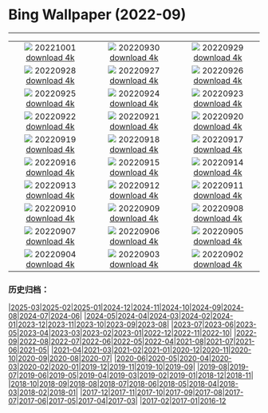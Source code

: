 # Bing Wallpaper (2022-09)
**************
| | | |
| :----: | :----: | :----: |
| ![](https://www.bing.com/th?id=OHR.MandelaCamden_EN-GB1953677756_1920x1080.jpg) 20221001 [download 4k](https://www.bing.com/th?id=OHR.MandelaCamden_EN-GB1953677756_UHD.jpg) | ![](https://www.bing.com/th?id=OHR.EubalaenaAustralis_EN-GB1846144707_1920x1080.jpg) 20220930 [download 4k](https://www.bing.com/th?id=OHR.EubalaenaAustralis_EN-GB1846144707_UHD.jpg) | ![](https://www.bing.com/th?id=OHR.InfiniD_EN-GB5291445773_1920x1080.jpg) 20220929 [download 4k](https://www.bing.com/th?id=OHR.InfiniD_EN-GB5291445773_UHD.jpg) |
| ![](https://www.bing.com/th?id=OHR.FairyGlen_EN-GB1014527664_1920x1080.jpg) 20220928 [download 4k](https://www.bing.com/th?id=OHR.FairyGlen_EN-GB1014527664_UHD.jpg) | ![](https://www.bing.com/th?id=OHR.YellowstoneUGB_EN-GB0810222579_1920x1080.jpg) 20220927 [download 4k](https://www.bing.com/th?id=OHR.YellowstoneUGB_EN-GB0810222579_UHD.jpg) | ![](https://www.bing.com/th?id=OHR.SusitnaRiver_EN-GB0481866534_1920x1080.jpg) 20220926 [download 4k](https://www.bing.com/th?id=OHR.SusitnaRiver_EN-GB0481866534_UHD.jpg) |
| ![](https://www.bing.com/th?id=OHR.AmazonMangroves_EN-GB9970278307_1920x1080.jpg) 20220925 [download 4k](https://www.bing.com/th?id=OHR.AmazonMangroves_EN-GB9970278307_UHD.jpg) | ![](https://www.bing.com/th?id=OHR.DarkSkyAcadia_EN-GB9113925079_1920x1080.jpg) 20220924 [download 4k](https://www.bing.com/th?id=OHR.DarkSkyAcadia_EN-GB9113925079_UHD.jpg) | ![](https://www.bing.com/th?id=OHR.GoldenJellyfish_EN-GB7034021931_1920x1080.jpg) 20220923 [download 4k](https://www.bing.com/th?id=OHR.GoldenJellyfish_EN-GB7034021931_UHD.jpg) |
| ![](https://www.bing.com/th?id=OHR.FraueninselChiemsee_EN-GB8092129360_1920x1080.jpg) 20220922 [download 4k](https://www.bing.com/th?id=OHR.FraueninselChiemsee_EN-GB8092129360_UHD.jpg) | ![](https://www.bing.com/th?id=OHR.PWPeaceDoves_EN-GB2836778318_1920x1080.jpg) 20220921 [download 4k](https://www.bing.com/th?id=OHR.PWPeaceDoves_EN-GB2836778318_UHD.jpg) | ![](https://www.bing.com/th?id=OHR.SitkaOtters_EN-GB2511722318_1920x1080.jpg) 20220920 [download 4k](https://www.bing.com/th?id=OHR.SitkaOtters_EN-GB2511722318_UHD.jpg) |
| ![](https://www.bing.com/th?id=OHR.QueenFuneral_EN-GB0110079529_1920x1080.jpg) 20220919 [download 4k](https://www.bing.com/th?id=OHR.QueenFuneral_EN-GB0110079529_UHD.jpg) | ![](https://www.bing.com/th?id=OHR.ArashiyamaBamboo_EN-GB1501133280_1920x1080.jpg) 20220918 [download 4k](https://www.bing.com/th?id=OHR.ArashiyamaBamboo_EN-GB1501133280_UHD.jpg) | ![](https://www.bing.com/th?id=OHR.AquarioNatural_EN-GB1303140384_1920x1080.jpg) 20220917 [download 4k](https://www.bing.com/th?id=OHR.AquarioNatural_EN-GB1303140384_UHD.jpg) |
| ![](https://www.bing.com/th?id=OHR.AmazonianEcuador_EN-GB8505041319_1920x1080.jpg) 20220916 [download 4k](https://www.bing.com/th?id=OHR.AmazonianEcuador_EN-GB8505041319_UHD.jpg) | ![](https://www.bing.com/th?id=OHR.PyreneesPark_EN-GB9616848199_1920x1080.jpg) 20220915 [download 4k](https://www.bing.com/th?id=OHR.PyreneesPark_EN-GB9616848199_UHD.jpg) | ![](https://www.bing.com/th?id=OHR.MarbleCanyon_EN-GB9155695273_1920x1080.jpg) 20220914 [download 4k](https://www.bing.com/th?id=OHR.MarbleCanyon_EN-GB9155695273_UHD.jpg) |
| ![](https://www.bing.com/th?id=OHR.GSDNPest_EN-GB8823585004_1920x1080.jpg) 20220913 [download 4k](https://www.bing.com/th?id=OHR.GSDNPest_EN-GB8823585004_UHD.jpg) | ![](https://www.bing.com/th?id=OHR.Aracari_EN-GB8500744277_1920x1080.jpg) 20220912 [download 4k](https://www.bing.com/th?id=OHR.Aracari_EN-GB8500744277_UHD.jpg) | ![](https://www.bing.com/th?id=OHR.GreatNorthRun_EN-GB7319783779_1920x1080.jpg) 20220911 [download 4k](https://www.bing.com/th?id=OHR.GreatNorthRun_EN-GB7319783779_UHD.jpg) |
| ![](https://www.bing.com/th?id=OHR.BHNMBelize_EN-GB4429321690_1920x1080.jpg) 20220910 [download 4k](https://www.bing.com/th?id=OHR.BHNMBelize_EN-GB4429321690_UHD.jpg) | ![](https://www.bing.com/th?id=OHR.QueenCoronation_EN-GB1810887192_1920x1080.jpg) 20220909 [download 4k](https://www.bing.com/th?id=OHR.QueenCoronation_EN-GB1810887192_UHD.jpg) | ![](https://www.bing.com/th?id=OHR.CircumnavigationAnni_EN-GB9292179863_1920x1080.jpg) 20220908 [download 4k](https://www.bing.com/th?id=OHR.CircumnavigationAnni_EN-GB9292179863_UHD.jpg) |
| ![](https://www.bing.com/th?id=OHR.MuseudoAmanha_EN-GB8656025216_1920x1080.jpg) 20220907 [download 4k](https://www.bing.com/th?id=OHR.MuseudoAmanha_EN-GB8656025216_UHD.jpg) | ![](https://www.bing.com/th?id=OHR.SeitanLimania_EN-GB8210563140_1920x1080.jpg) 20220906 [download 4k](https://www.bing.com/th?id=OHR.SeitanLimania_EN-GB8210563140_UHD.jpg) | ![](https://www.bing.com/th?id=OHR.EstoniaBaltic_EN-GB6940101428_1920x1080.jpg) 20220905 [download 4k](https://www.bing.com/th?id=OHR.EstoniaBaltic_EN-GB6940101428_UHD.jpg) |
| ![](https://www.bing.com/th?id=OHR.ArambolBeach_EN-GB6838239470_1920x1080.jpg) 20220904 [download 4k](https://www.bing.com/th?id=OHR.ArambolBeach_EN-GB6838239470_UHD.jpg) | ![](https://www.bing.com/th?id=OHR.MalaysiaTwinTowers_EN-GB5184541594_1920x1080.jpg) 20220903 [download 4k](https://www.bing.com/th?id=OHR.MalaysiaTwinTowers_EN-GB5184541594_UHD.jpg) | ![](https://www.bing.com/th?id=OHR.BlackpoolBeach_EN-GB4559293799_1920x1080.jpg) 20220902 [download 4k](https://www.bing.com/th?id=OHR.BlackpoolBeach_EN-GB4559293799_UHD.jpg) |

### 历史归档：

|[2025-03](bing/2025-03/2025-03.md)|[2025-02](bing/2025-02/2025-02.md)|[2025-01](bing/2025-01/2025-01.md)|[2024-12](bing/2024-12/2024-12.md)|[2024-11](bing/2024-11/2024-11.md)|[2024-10](bing/2024-10/2024-10.md)|[2024-09](bing/2024-09/2024-09.md)|[2024-08](bing/2024-08/2024-08.md)|[2024-07](bing/2024-07/2024-07.md)|[2024-06](bing/2024-06/2024-06.md)|
|[2024-05](bing/2024-05/2024-05.md)|[2024-04](bing/2024-04/2024-04.md)|[2024-03](bing/2024-03/2024-03.md)|[2024-02](bing/2024-02/2024-02.md)|[2024-01](bing/2024-01/2024-01.md)|[2023-12](bing/2023-12/2023-12.md)|[2023-11](bing/2023-11/2023-11.md)|[2023-10](bing/2023-10/2023-10.md)|[2023-09](bing/2023-09/2023-09.md)|[2023-08](bing/2023-08/2023-08.md)|
|[2023-07](bing/2023-07/2023-07.md)|[2023-06](bing/2023-06/2023-06.md)|[2023-05](bing/2023-05/2023-05.md)|[2023-04](bing/2023-04/2023-04.md)|[2023-03](bing/2023-03/2023-03.md)|[2023-02](bing/2023-02/2023-02.md)|[2023-01](bing/2023-01/2023-01.md)|[2022-12](bing/2022-12/2022-12.md)|[2022-11](bing/2022-11/2022-11.md)|[2022-10](bing/2022-10/2022-10.md)|
|[2022-09](bing/2022-09/2022-09.md)|[2022-08](bing/2022-08/2022-08.md)|[2022-07](bing/2022-07/2022-07.md)|[2022-06](bing/2022-06/2022-06.md)|[2022-05](bing/2022-05/2022-05.md)|[2022-04](bing/2022-04/2022-04.md)|[2021-08](bing/2021-08/2021-08.md)|[2021-07](bing/2021-07/2021-07.md)|[2021-06](bing/2021-06/2021-06.md)|[2021-05](bing/2021-05/2021-05.md)|
|[2021-04](bing/2021-04/2021-04.md)|[2021-03](bing/2021-03/2021-03.md)|[2021-02](bing/2021-02/2021-02.md)|[2021-01](bing/2021-01/2021-01.md)|[2020-12](bing/2020-12/2020-12.md)|[2020-11](bing/2020-11/2020-11.md)|[2020-10](bing/2020-10/2020-10.md)|[2020-09](bing/2020-09/2020-09.md)|[2020-08](bing/2020-08/2020-08.md)|[2020-07](bing/2020-07/2020-07.md)|
|[2020-06](bing/2020-06/2020-06.md)|[2020-05](bing/2020-05/2020-05.md)|[2020-04](bing/2020-04/2020-04.md)|[2020-03](bing/2020-03/2020-03.md)|[2020-02](bing/2020-02/2020-02.md)|[2020-01](bing/2020-01/2020-01.md)|[2019-12](bing/2019-12/2019-12.md)|[2019-11](bing/2019-11/2019-11.md)|[2019-10](bing/2019-10/2019-10.md)|[2019-09](bing/2019-09/2019-09.md)|
|[2019-08](bing/2019-08/2019-08.md)|[2019-07](bing/2019-07/2019-07.md)|[2019-06](bing/2019-06/2019-06.md)|[2019-05](bing/2019-05/2019-05.md)|[2019-04](bing/2019-04/2019-04.md)|[2019-03](bing/2019-03/2019-03.md)|[2019-02](bing/2019-02/2019-02.md)|[2019-01](bing/2019-01/2019-01.md)|[2018-12](bing/2018-12/2018-12.md)|[2018-11](bing/2018-11/2018-11.md)|
|[2018-10](bing/2018-10/2018-10.md)|[2018-09](bing/2018-09/2018-09.md)|[2018-08](bing/2018-08/2018-08.md)|[2018-07](bing/2018-07/2018-07.md)|[2018-06](bing/2018-06/2018-06.md)|[2018-05](bing/2018-05/2018-05.md)|[2018-04](bing/2018-04/2018-04.md)|[2018-03](bing/2018-03/2018-03.md)|[2018-02](bing/2018-02/2018-02.md)|[2018-01](bing/2018-01/2018-01.md)|
|[2017-12](bing/2017-12/2017-12.md)|[2017-11](bing/2017-11/2017-11.md)|[2017-10](bing/2017-10/2017-10.md)|[2017-09](bing/2017-09/2017-09.md)|[2017-08](bing/2017-08/2017-08.md)|[2017-07](bing/2017-07/2017-07.md)|[2017-06](bing/2017-06/2017-06.md)|[2017-05](bing/2017-05/2017-05.md)|[2017-04](bing/2017-04/2017-04.md)|[2017-03](bing/2017-03/2017-03.md)|
|[2017-02](bing/2017-02/2017-02.md)|[2017-01](bing/2017-01/2017-01.md)|[2016-12](bing/2016-12/2016-12.md)